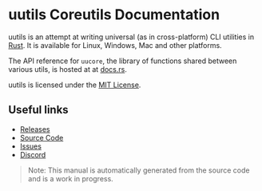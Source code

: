 # uutils Coreutils Documentation

uutils is an attempt at writing universal (as in cross-platform) CLI
utilities in [Rust](https://www.rust-lang.org). It is available for
Linux, Windows, Mac and other platforms.

The API reference for `uucore`, the library of functions shared between
various utils, is hosted at at
[docs.rs](https://docs.rs/uucore/0.0.12/uucore/).

uutils is licensed under the [MIT License](https://github.com/uutils/coreutils/LICENSE.md).

## Useful links
* [Releases](https://github.com/uutils/coreutils/releases)
* [Source Code](https://github.com/uutils/coreutils)
* [Issues](https://github.com/uutils/coreutils/issues)
* [Discord](https://discord.gg/wQVJbvJ)

> Note: This manual is automatically generated from the source code and is
> a work in progress.